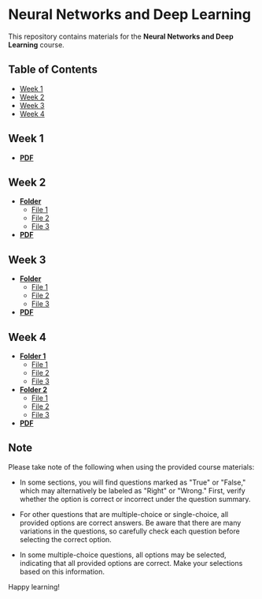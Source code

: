 # Neural Networks and Deep Learning

This repository contains materials for the **Neural Networks and Deep Learning** course.

## Table of Contents

- [Week 1](https://github.com/PrinceKaKKad/Coursera-Neural-Networks-and-Deep-Learning/tree/main/Week%201)
- [Week 2](#week-2)
- [Week 3](#week-3)
- [Week 4](#week-4)

## Week 1

- [**PDF**](Week%201/PDF)

## Week 2

- [**Folder**](Week%202/Folder)
  - [File 1](Week%202/Folder/File1)
  - [File 2](Week%202/Folder/File2)
  - [File 3](Week%202/Folder/File3)
- [**PDF**](Week%202/PDF)

## Week 3

- [**Folder**](Week%203/Folder)
  - [File 1](Week%203/Folder/File1)
  - [File 2](Week%203/Folder/File2)
  - [File 3](Week%203/Folder/File3)
- [**PDF**](Week%203/PDF)

## Week 4

- [**Folder 1**](Week%204/Folder1)
  - [File 1](Week%204/Folder1/File1)
  - [File 2](Week%204/Folder1/File2)
  - [File 3](Week%204/Folder1/File3)
- [**Folder 2**](Week%204/Folder2)
  - [File 1](Week%204/Folder2/File1)
  - [File 2](Week%204/Folder2/File2)
  - [File 3](Week%204/Folder2/File3)
- [**PDF**](Week%204/PDF)

## Note

Please take note of the following when using the provided course materials:

- In some sections, you will find questions marked as "True" or "False," which may alternatively be labeled as "Right" or "Wrong." First, verify whether the option is correct or incorrect under the question summary.

- For other questions that are multiple-choice or single-choice, all provided options are correct answers. Be aware that there are many variations in the questions, so carefully check each question before selecting the correct option.

- In some multiple-choice questions, all options may be selected, indicating that all provided options are correct. Make your selections based on this information.

Happy learning!
